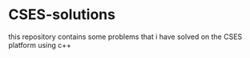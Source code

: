 # CSES-solutions
this repository contains some problems that i have solved on the CSES platform using c++
